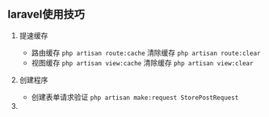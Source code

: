## laravel使用技巧

1. 提速缓存

   * 路由缓存  `php artisan route:cache` 清除缓存 `php artisan route:clear`
   * 视图缓存  `php artisan view:cache` 清除缓存 `php artisan view:clear`

2. 创建程序
   * 创建表单请求验证 `php artisan make:request StorePostRequest`
3. 
